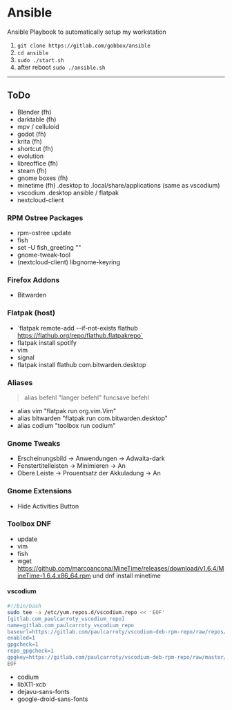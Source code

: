 # Ansible

Ansible Playbook to automatically setup my workstation

1. `git clone https://gitlab.com/gobbox/ansible`
2. `cd ansible`
3. `sudo ./start.sh`
4. after reboot `sudo ./ansible.sh`

---

## ToDo

- Blender (fh)
- darktable (fh)
- mpv / celluloid
- godot (fh)
- krita (fh)
- shortcut (fh)
- evolution
- libreoffice (fh)
- steam (fh)
- gnome boxes (fh)
- minetime (fh) .desktop to .local/share/applications (same as vscodium)
- vscodium .desktop ansible / flatpak
- nextcloud-client

### RPM Ostree Packages

- rpm-ostree update
- fish
- set -U fish_greeting ""
- gnome-tweak-tool
- (nextcloud-client) libgnome-keyring

### Firefox Addons

- Bitwarden

### Flatpak (host)

- ´flatpak remote-add --if-not-exists flathub https://flathub.org/repo/flathub.flatpakrepo`
- flatpak install spotify
- vim
- signal
- flatpak install flathub com.bitwarden.desktop

### Aliases

> alias befehl "langer befehl"
> funcsave befehl

- alias vim "flatpak run org.vim.Vim"
- alias bitwarden "flatpak run com.bitwarden.desktop"
- alias codium "toolbox run codium"

### Gnome Tweaks

- Erscheinungsbild -> Anwendungen -> Adwaita-dark
- Fenstertitelleisten -> Minimieren -> An
- Obere Leiste -> Prouentsatz der Akkuladung -> An

### Gnome Extensions

- Hide Activities Button

### Toolbox DNF

- update
- vim
- fish
- wget https://github.com/marcoancona/MineTime/releases/download/v1.6.4/MineTime-1.6.4.x86_64.rpm und dnf install minetime

#### vscodium

```bash
#!/bin/bash
sudo tee -a /etc/yum.repos.d/vscodium.repo << 'EOF'
[gitlab.com_paulcarroty_vscodium_repo]
name=gitlab.com_paulcarroty_vscodium_repo
baseurl=https://gitlab.com/paulcarroty/vscodium-deb-rpm-repo/raw/repos/rpms/
enabled=1
gpgcheck=1
repo_gpgcheck=1
gpgkey=https://gitlab.com/paulcarroty/vscodium-deb-rpm-repo/raw/master/pub.gpg
EOF
```

- codium
- libX11-xcb
- dejavu-sans-fonts
- google-droid-sans-fonts
